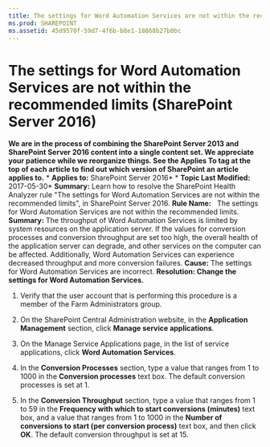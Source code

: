 ```yaml
---
title: The settings for Word Automation Services are not within the recommended limits (SharePoint Server 2016)
ms.prod: SHAREPOINT
ms.assetid: 45d9570f-59d7-4f6b-b8e1-18868b27b0bc
---
```



# The settings for Word Automation Services are not within the recommended limits (SharePoint Server 2016)
 **We are in the process of combining the SharePoint Server 2013 and SharePoint Server 2016 content into a single content set. We appreciate your patience while we reorganize things. See the Applies To tag at the top of each article to find out which version of SharePoint an article applies to.** * **Applies to:** SharePoint Server 2016*  * **Topic Last Modified:** 2017-05-30* **Summary:** Learn how to resolve the SharePoint Health Analyzer rule "The settings for Word Automation Services are not within the recommended limits", in SharePoint Server 2016. **Rule Name:**   The settings for Word Automation Services are not within the recommended limits. **Summary:** The throughput of Word Automation Services is limited by system resources on the application server. If the values for conversion processes and conversion throughput are set too high, the overall health of the application server can degrade, and other services on the computer can be affected. Additionally, Word Automation Services can experience decreased throughput and more conversion failures. **Cause:** The settings for Word Automation Services are incorrect. **Resolution: Change the settings for Word Automation Services.**
1. Verify that the user account that is performing this procedure is a member of the Farm Administrators group.
    
  
2. On the SharePoint Central Administration website, in the **Application Management** section, click **Manage service applications**.
    
  
3. On the Manage Service Applications page, in the list of service applications, click **Word Automation Services**.
    
  
4. In the **Conversion Processes** section, type a value that ranges from 1 to 1000 in the **Conversion processes** text box. The default conversion processes is set at 1.
    
  
5. In the **Conversion Throughput** section, type a value that ranges from 1 to 59 in the **Frequency with which to start conversions (minutes)** text box, and a value that ranges from 1 to 1000 in the **Number of conversions to start (per conversion process)** text box, and then click **OK**. The default conversion throughput is set at 15.
    
  

